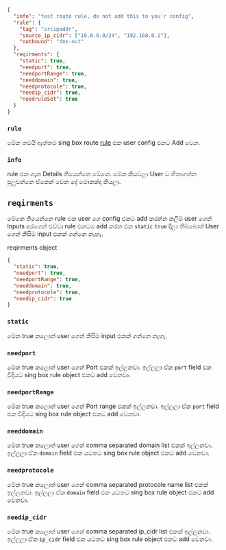 ```json
{
  "info": "test route rule, do not add this to you'r config",
  "rule": {
    "tag": "srcipaddr",
    "source_ip_cidr": ["10.0.0.0/24", "192.168.0.1"],
    "outbound": "dns-out"
  },
  "reqirments": {
    "static": true,
    "needport": true,
    "needportRange": true,
    "needdomain": true,
    "needprotocole": true,
    "needip_cidr": true,
    "needruleSet": true
  }
}
```

### **`rule`**

මේක තමයි ඇත්තම sing box route [rule](https://sing-box.sagernet.org/configuration/route/rule/) එක user config එකට Add වෙන.

### **`info`**

rule එක ගැන Details තියෙන්නෙ මේකෙ. මේක කියවලා User ට හිතාගන්න පුලුවන්නෙ ඒකෙන් වෙන දේ මොකක්ද කියලා.

## **`reqirments`**

මේකෙ තියෙන්නෙ rule එක user ගෙ config එකට add කරන්න කලිම් user ගෙන් Inputs අරගෙන් එව්වා rule එකටම add කරන එක `static` `true` දීලා තිබ්බොත් User ගෙන් කිසිම input එකක් ගන්නෙ නැහැ.

reqirments object

```json
{
  "static": true,
  "needport": true,
  "needportRange": true,
  "needdomain": true,
  "needprotocole": true,
  "needip_cidr": true
}
```

### **`static`**

මේක true කලොත් user ගෙන් කිසිම input එකක් ගන්නෙ නැහැ.

### **`needport`**

මේක true කලොත් user ගෙන් Port එකක් ඉල්ලනවා. ඉල්ලලා ඒක `port` field එක විදියට sing box rule object එකට add වෙනවා.

### **`needportRange`**

මේක true කලොත් user ගෙන් Port range එකක් ඉල්ලනවා. ඉල්ලලා ඒක `port` field එක විදියට sing box rule object එකට add වෙනවා.

### **`needdomain`**

මේක true කලොත් user ගෙන් comma separated domain list එකක් ඉල්ලනවා. ඉල්ලලා ඒක `domain` field එක යටතට sing box rule object එකට add වෙනවා.

### **`needprotocole`**

මේක true කලොත් user ගෙන් comma separated protocole name list එකක් ඉල්ලනවා. ඉල්ලලා ඒක `domain` field එක යටතට sing box rule object එකට add වෙනවා.

### **`needip_cidr`**

මේක true කලොත් user ගෙන් comma separated ip_cidr list එකක් ඉල්ලනවා. ඉල්ලලා ඒක `ip_cidr` field එක යටතට sing box rule object එකට add වෙනවා.
